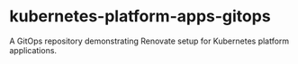 # kubernetes-platform-apps-gitops
A GitOps repository demonstrating Renovate setup for Kubernetes platform applications.
